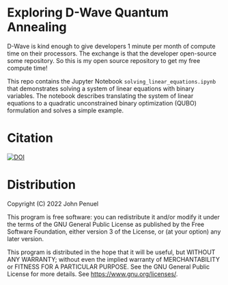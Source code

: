 # Exploring D-Wave Quantum Annealing

D-Wave is kind enough to give developers 1 minute per month of compute time on their processors.  The exchange is that the developer open-source some repository.  So this is my open source repository to get my free compute time!

This repo contains the Jupyter Notebook ``solving_linear_equations.ipynb`` that demonstrates solving a system of linear equations with binary variables.  The notebook describes translating the system of linear equations to a quadratic unconstrained binary optimization (QUBO) formulation and solves a simple example.

# Citation

[![DOI](https://zenodo.org/badge/330752538.svg)](https://zenodo.org/badge/latestdoi/330752538)

# Distribution

Copyright (C) 2022 John Penuel

This program is free software: you can redistribute it and/or modify
it under the terms of the GNU General Public License as published by
the Free Software Foundation, either version 3 of the License, or
(at your option) any later version.

This program is distributed in the hope that it will be useful,
but WITHOUT ANY WARRANTY; without even the implied warranty of
MERCHANTABILITY or FITNESS FOR A PARTICULAR PURPOSE.  See the
GNU General Public License for more details. 
See https://www.gnu.org/licenses/.
